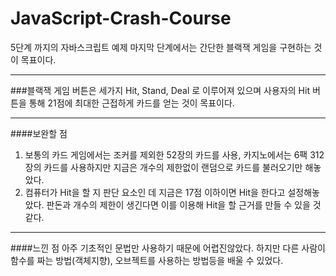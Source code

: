 # JavaScript-Crash-Course


5단계 까지의 자바스크립트 예제
마지막 단계에서는 간단한 블랙잭 게임을 구현하는 것이 목표이다.
- - -
###블랙잭 게임
버튼은 세가지 Hit, Stand, Deal 로 이루어져 있으며 사용자의 Hit 버튼을 통해 21점에 최대한 근접하게 카드를 얻는 것이 목표이다.
- - -
####보완할 점
1. 보통의 카드 게임에서는 조커를 제외한 52장의 카드를 사용, 카지노에서는 6팩 312장의 카드를 사용하지만 지금은 개수의 제한없이 랜덤으로 카드를 불러오기만 해놓았다.
2. 컴퓨터가 Hit을 할 지 판단 요소인 데 지금은 17점 이하이면 Hit을 한다고 설정해놓았다. 판돈과 개수의 제한이 생긴다면 이를 이용해 Hit을 할 근거를 만들 수 있을 것같다.
- - -

####느낀 점
아주 기초적인 문법만 사용하기 때문에 어렵진않았다. 하지만 다른 사람이 함수를 짜는 방법(객체지향), 오브젝트를 사용하는 방법등을 배울 수 있었다. 
